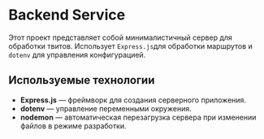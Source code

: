 # Backend Service

Этот проект представляет собой минималистичный сервер для обработки твитов. 
Использует `Express.js`для обработки маршрутов и `dotenv` для управления конфигурацией.

## Используемые технологии
  - **Express.js** — фреймворк для создания серверного приложения.
  - **dotenv** — управление переменными окружения.
  - **nodemon** — автоматическая перезагрузка сервера при изменении файлов в режиме разработки.